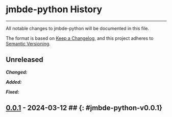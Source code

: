 # jmbde-python History

---

All notable changes to jmbde-python will be documented in this file.

The format is based on [Keep a Changelog](https://keepachangelog.com/en/1.0.0/), and this project adheres to [Semantic Versioning](https://semver.org/spec/v2.0.0.html).

## Unreleased

**_Changed:_**

**_Added:_**

**_Fixed:_**

## [0.0.1](https://github.com/jmuelbert/jmbde-python/releases/tag/jmbde-python-v0.0.1) - 2024-03-12 ## {: #jmbde-python-v0.0.1}
